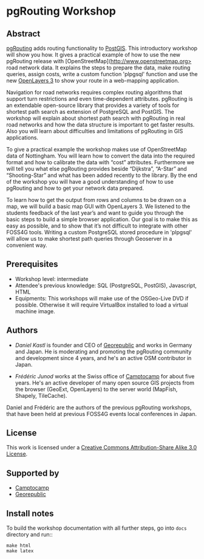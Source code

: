 # pgRouting Workshop

## Abstract

[pgRouting](http://pgrouting.org) adds routing functionality to [PostGIS](http://postgis.net). This introductory workshop will show you how. It gives a practical example of how to use the new pgRouting release with [OpenStreetMap](http://www.openstreetmap.org> road network data. It explains the steps to prepare the data, make routing queries, assign costs, write a custom function 'plpgsql' function and use the new [OpenLayers 3](http://ol3js.org) to show your route in a web-mapping application. 

Navigation for road networks requires complex routing algorithms that support turn restrictions and even time-dependent attributes. pgRouting is an extendable open-source library that provides a variety of tools for shortest path search as extension of PostgreSQL and PostGIS. The workshop will explain about shortest path search with pgRouting in real road networks and how the data structure is important to get faster results. Also you will learn about difficulties and limitations of pgRouting in GIS applications. 

To give a practical example the workshop makes use of OpenStreetMap data of Nottingham. You will learn how to convert the data into the required format and how to calibrate the data with “cost” attributes. Furthermore we will tell you what else pgRouting provides beside “Dijkstra”, “A-Star” and “Shooting-Star” and what has been added recently to the library. By the end of the workshop you will have a good understanding of how to use pgRouting and how to get your network data prepared.

To learn how to get the output from rows and columns to be drawn on a map, we will build a basic map GUI with OpenLayers 3. We listened to the students feedback of the last year’s and want to guide you through the basic steps to build a simple browser application. Our goal is to make this as easy as possible, and to show that it’s not difficult to integrate with other FOSS4G tools. Writing a custom PostgreSQL stored procedure in 'plpgsql' will allow us to make shortest path queries through Geoserver in a convenient way.


## Prerequisites

* Workshop level: intermediate
* Attendee's previous knowledge: SQL (PostgreSQL, PostGIS), Javascript, HTML
* Equipments: This workshops will make use of the OSGeo-Live DVD if possible. Otherwise it will require VirtualBox installed to load a virtual machine image.


## Authors

* *Daniel Kastl* is founder and CEO of [Georepublic](http://georepublic.de) and works in Germany and Japan. He is moderating and promoting the pgRouting community and development since 4 years, and he's an active OSM contributor in Japan.

* *Frédéric Junod* works at the Swiss office of [Camptocamp](http://www.camptocamp.com) for about five years. He's an active developer of many open source GIS projects from the browser (GeoExt, OpenLayers) to the server world (MapFish, Shapely, TileCache).

Daniel and Frédéric are the authors of the previous pgRouting workshops, that have been held at previous FOSS4G events local conferences in Japan.


## License

This work is licensed under a [Creative Commons Attribution-Share Alike 3.0 License](http://creativecommons.org/licenses/by-sa/3.0/).


## Supported by

* [Camptocamp](http://www.camptocamp.com)
* [Georepublic](http://georepublic.de)


## Install notes

To build the workshop documentation with all further steps, go into `docs` directory and run::

```
make html
make latex
```
